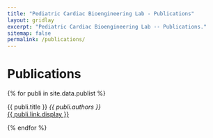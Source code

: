 ```yaml
---
title: "Pediatric Cardiac Bioengineering Lab - Publications"
layout: gridlay
excerpt: "Pediatric Cardiac Bioengineering Lab -- Publications."
sitemap: false
permalink: /publications/
---
```



# Publications 

<!---## Group highlights--->

<!---**At the end of this page, you can find the [full list of publications and patents](#full-list-of-publications).**--->

<!---{% assign number_printed = 0 %}
{% for publi in site.data.publist %}

{% assign even_odd = number_printed | modulo: 2 %}
{% if publi.highlight == 1 %}

{% if even_odd == 0 %}
<div class="row">
{% endif %}

<div class="col-sm-6 clearfix">
 <div class="well">
  <pubtit>{{ publi.title }}</pubtit>
  <img src="{{ site.url }}{{ site.baseurl }}/images/pubpic/{{ publi.image }}" class="img-responsive" width="33%" style="float: left" />
  <p>{{ publi.description }}</p>
  <p><em>{{ publi.authors }}</em></p>
  <p><strong><a href="{{ publi.link.url }}">{{ publi.link.display }}</a></strong></p>
  <p class="text-danger"><strong> {{ publi.news1 }}</strong></p>
  <p> {{ publi.news2 }}</p>
 </div>
</div>

{% assign number_printed = number_printed | plus: 1 %}

{% if even_odd == 1 %}
</div>
{% endif %}

{% endif %}
{% endfor %}

{% assign even_odd = number_printed | modulo: 2 %}
{% if even_odd == 1 %}
</div>
{% endif %}

<p> &nbsp; </p>--->


<!---## Patents
<em>Sample Patent Author</em><br /> Methods of turning water to wine <br /> <a href="https://scholar.google.com/">US314159 (2023)</a>

## Full List of publications--->

{% for publi in site.data.publist %}

  {{ publi.title }} 
  <em>{{ publi.authors }} </em><br /><a href="{{ publi.link.url }}">{{ publi.link.display }}</a>

{% endfor %}
